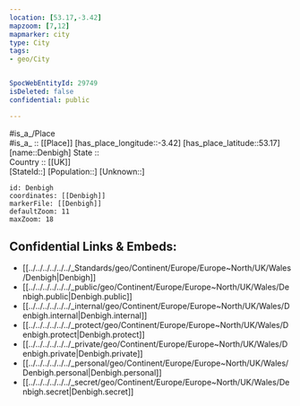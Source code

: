```yaml
---
location: [53.17,-3.42] 
mapzoom: [7,12] 
mapmarker: city 
type: City
tags:
- geo/City


SpocWebEntityId: 29749
isDeleted: false
confidential: public

---
```

#is_a_/Place  
#is_a_ :: [[Place]] 
[has_place_longitude::-3.42] 
[has_place_latitude::53.17] 
[name::Denbigh] 
State ::  
Country :: [[UK]]  
[StateId::] 
[Population::] 
[Unknown::] 


```leaflet
id: Denbigh
coordinates: [[Denbigh]] 
markerFile: [[Denbigh]] 
defaultZoom: 11 
maxZoom: 18
```


## Confidential Links & Embeds: 
- [[../../../../../../_Standards/geo/Continent/Europe/Europe~North/UK/Wales/Denbigh|Denbigh]] 
- [[../../../../../../_public/geo/Continent/Europe/Europe~North/UK/Wales/Denbigh.public|Denbigh.public]] 
- [[../../../../../../_internal/geo/Continent/Europe/Europe~North/UK/Wales/Denbigh.internal|Denbigh.internal]] 
- [[../../../../../../_protect/geo/Continent/Europe/Europe~North/UK/Wales/Denbigh.protect|Denbigh.protect]] 
- [[../../../../../../_private/geo/Continent/Europe/Europe~North/UK/Wales/Denbigh.private|Denbigh.private]] 
- [[../../../../../../_personal/geo/Continent/Europe/Europe~North/UK/Wales/Denbigh.personal|Denbigh.personal]] 
- [[../../../../../../_secret/geo/Continent/Europe/Europe~North/UK/Wales/Denbigh.secret|Denbigh.secret]] 
